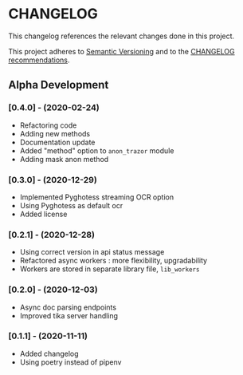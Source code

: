 CHANGELOG
=========

This changelog references the relevant changes done in this project.

This project adheres to [Semantic Versioning](http://semver.org/) 
and to the [CHANGELOG recommendations](http://keepachangelog.com/).
## Alpha Development

### [0.4.0] - (2020-02-24)
- Refactoring code
- Adding new methods
- Documentation update
- Added "method" option to `anon_trazor` module
- Adding mask anon method

### [0.3.0] - (2020-12-29)
- Implemented Pyghotess streaming OCR option
- Using Pyghotess as default ocr
- Added license

### [0.2.1] - (2020-12-28)
- Using correct version in api status message
- Refactored async workers : more flexibility, upgradability
- Workers are stored in separate library file, `lib_workers`

### [0.2.0] - (2020-12-03)
- Async doc parsing endpoints
- Improved tika server handling

### [0.1.1] - (2020-11-11)
- Added changelog
- Using poetry instead of pipenv

